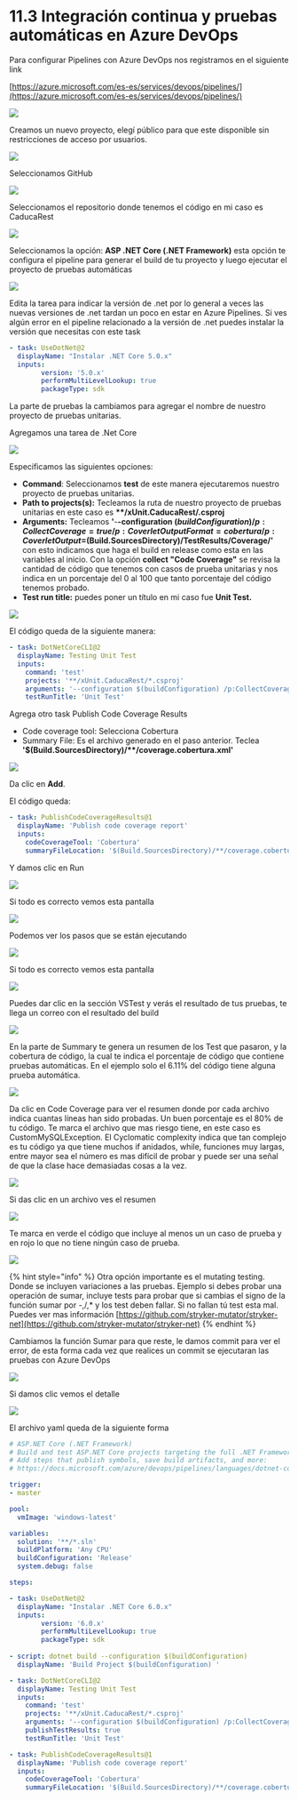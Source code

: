 # 11.3 Integración continua y pruebas automáticas en Azure DevOps

Para configurar Pipelines con Azure DevOps nos registramos en el siguiente link

[https://azure.microsoft.com/es-es/services/devops/pipelines/](https://azure.microsoft.com/es-es/services/devops/pipelines/)

![](<../.gitbook/assets/image (248).png>)

Creamos un nuevo proyecto, elegí público para que este disponible sin restricciones de acceso por usuarios.

![](<../.gitbook/assets/image (249).png>)

Seleccionamos GitHub

![](<../.gitbook/assets/image (250).png>)

Seleccionamos el repositorio donde tenemos el código en mi caso es CaducaRest

![](<../.gitbook/assets/image (251).png>)

Seleccionamos la opción: **ASP .NET Core (.NET Framework)** esta opción te configura el pipeline para generar el build de tu proyecto y luego ejecutar el proyecto de pruebas automáticas

![](<../.gitbook/assets/image (342).png>)

Edita la tarea para indicar la versión de .net por lo general a veces las nuevas versiones de .net tardan un poco en estar en Azure Pipelines. Si ves algún error en el pipeline relacionado a la versión de .net puedes instalar la versión que necesitas con este task

```yaml
- task: UseDotNet@2 
  displayName: "Instalar .NET Core 5.0.x"
  inputs:
        version: '5.0.x'
        performMultiLevelLookup: true
        packageType: sdk
```

La parte de pruebas la cambiamos para agregar el nombre de nuestro proyecto de pruebas unitarias.&#x20;

Agregamos una tarea de .Net Core

![](<../.gitbook/assets/image (365).png>)

Especificamos las siguientes opciones:

* **Command**: Seleccionamos **test** de este manera ejecutaremos nuestro proyecto de pruebas unitarias.
* **Path to projects(s):** Tecleamos la ruta de nuestro proyecto de pruebas unitarias en este caso es **\*\*/xUnit.CaducaRest/.csproj**&#x20;
* **Arguments:** Tecleamos **'**-**-configuration $(buildConfiguration) /p:CollectCoverage=true /p:CoverletOutputFormat=cobertura /p:CoverletOutput=$(Build.SourcesDirectory)/TestResults/Coverage/'** con esto indicamos que haga el build en release como esta en las variables al inicio. Con la opción **collect "Code Coverage"** se revisa la cantidad de código que tenemos con casos de prueba unitarias y nos indica en un porcentaje del 0 al 100 que tanto porcentaje del código tenemos probado.
* **Test run title:** puedes poner un título en mi caso fue **Unit Test.**&#x20;

![](<../.gitbook/assets/image (364).png>)

El código queda de la siguiente manera:

```yaml
- task: DotNetCoreCLI@2
  displayName: Testing Unit Test
  inputs:
    command: 'test'
    projects: '**/xUnit.CaducaRest/*.csproj'
    arguments: '--configuration $(buildConfiguration) /p:CollectCoverage=true /p:CoverletOutputFormat=cobertura /p:CoverletOutput=$(Build.SourcesDirectory)/TestResults/Coverage/'
    testRunTitle: 'Unit Test'
```

Agrega otro task Publish Code Coverage Results

* Code coverage tool: Selecciona Cobertura
* Summary File: Es el archivo generado en el paso anterior. Teclea **'$(Build.SourcesDirectory)/\*\*/coverage.cobertura.xml'**

![](<../.gitbook/assets/imagen (47).png>)

Da clic en **Add**.&#x20;

El código queda:

```yaml
- task: PublishCodeCoverageResults@1
  displayName: 'Publish code coverage report'
  inputs:
    codeCoverageTool: 'Cobertura'
    summaryFileLocation: '$(Build.SourcesDirectory)/**/coverage.cobertura.xml'
```

Y damos clic en Run

![](<../.gitbook/assets/image (363).png>)

Si todo es correcto vemos esta pantalla

![](<../.gitbook/assets/image (253).png>)

Podemos ver los pasos que se están ejecutando

![](<../.gitbook/assets/image (254).png>)

Si todo es correcto vemos esta pantalla

![](<../.gitbook/assets/image (255).png>)

Puedes dar clic en la sección VSTest y verás el resultado de tus pruebas, te llega un correo con el resultado del build

![](<../.gitbook/assets/image (256).png>)

En la parte de Summary te genera un resumen de los Test que pasaron, y la cobertura de código, la cual te indica el porcentaje de código que contiene pruebas automáticas. En el ejemplo solo el 6.11% del código tiene alguna prueba automática.

![](<../.gitbook/assets/image (362).png>)

Da clic en Code Coverage para ver el resumen donde por cada archivo indica cuantas líneas han sido probadas. Un buen porcentaje es el 80% de tu código. Te marca el archivo que mas riesgo tiene, en este caso es CustomMySQLException. El Cyclomatic complexity indica que tan complejo es tu código ya que tiene muchos if anidados, while, funciones muy largas, entre mayor sea el número es mas difícil de probar y puede ser una señal de que la clase hace demasiadas cosas a la vez.

![](<../.gitbook/assets/imagen (48).png>)

Si das clic en un archivo ves el resumen

![](<../.gitbook/assets/imagen (49).png>)

Te marca en verde el código que incluye al menos un un caso de prueba y en rojo lo que no tiene ningún caso de prueba.

![](<../.gitbook/assets/imagen (50).png>)

{% hint style="info" %}
Otra opción importante es el mutating testing. Donde se incluyen variaciones a las pruebas. Ejemplo si debes probar una operación de sumar, incluye tests para probar que si cambias el signo de la función sumar por -,/,\* y los test deben fallar. Si no fallan tú test esta mal. Puedes ver mas información [https://github.com/stryker-mutator/stryker-net](https://github.com/stryker-mutator/stryker-net)
{% endhint %}

Cambiamos la función Sumar para que reste, le damos commit para ver el error, de esta forma cada vez que realices un commit se ejecutaran las pruebas con Azure DevOps

![](<../.gitbook/assets/image (258).png>)

Si damos clic vemos el detalle

![](<../.gitbook/assets/image (259).png>)

El archivo yaml queda de la siguiente forma

```yaml
# ASP.NET Core (.NET Framework)
# Build and test ASP.NET Core projects targeting the full .NET Framework.
# Add steps that publish symbols, save build artifacts, and more:
# https://docs.microsoft.com/azure/devops/pipelines/languages/dotnet-core

trigger:
- master

pool:
  vmImage: 'windows-latest'

variables:
  solution: '**/*.sln'
  buildPlatform: 'Any CPU'
  buildConfiguration: 'Release'
  system.debug: false

steps:

- task: UseDotNet@2 
  displayName: "Instalar .NET Core 6.0.x"
  inputs:
        version: '6.0.x'
        performMultiLevelLookup: true
        packageType: sdk
        
- script: dotnet build --configuration $(buildConfiguration)
  displayName: 'Build Project $(buildConfiguration) '

- task: DotNetCoreCLI@2
  displayName: Testing Unit Test
  inputs:
    command: 'test'
    projects: '**/xUnit.CaducaRest/*.csproj'
    arguments: '--configuration $(buildConfiguration) /p:CollectCoverage=true /p:CoverletOutputFormat=cobertura /p:CoverletOutput=$(Build.SourcesDirectory)/TestResults/Coverage/'
    publishTestResults: true
    testRunTitle: 'Unit Test'

- task: PublishCodeCoverageResults@1
  displayName: 'Publish code coverage report'
  inputs:
    codeCoverageTool: 'Cobertura'
    summaryFileLocation: '$(Build.SourcesDirectory)/**/coverage.cobertura.xml'
  
```
